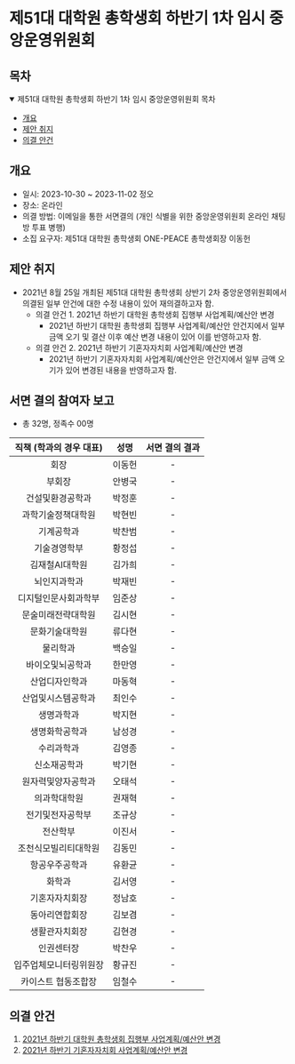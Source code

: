 제51대 대학원 총학생회 하반기 1차 임시 중앙운영위원회 
===

## 목차

<details open>
<summary>제51대 대학원 총학생회 하반기 1차 임시 중앙운영위원회 목차</summary>
  
- [개요](#개요) 
- [제안 취지](#제안-취지)
- [의결 안건](#의결-안건)
</details>

## 개요

- 일시: 2023-10-30 ~ 2023-11-02 정오
- 장소: 온라인
- 의결 방법: 이메일을 통한 서면결의 (개인 식별을 위한 중앙운영위원회 온라인 채팅방 투표 병행) 
- 소집 요구자: 제51대 대학원 총학생회 ONE-PEACE 총학생회장 이동헌

## 제안 취지

- 2021년 8월 25일 개최된 제51대 대학원 총학생회 상반기 2차 중앙운영위원회에서 의결된 일부 안건에 대한 수정 내용이 있어 재의결하고자 함. 
    - 의결 안건 1. 2021년 하반기 대학원 총학생회 집행부 사업계획/예산안 변경 
        - 2021년 하반기 대학원 총학생회 집행부 사업계획/예산안 안건지에서 일부 금액 오기 및 결산 이후 예산 변경 내용이 있어 이를 반영하고자 함. 
    - 의결 안건 2. 2021년 하반기 기혼자자치회 사업계획/예산안 변경 
        - 2021년 하반기 기혼자자치회 사업계획/예산안은 안건지에서 일부 금액 오기가 있어 변경된 내용을 반영하고자 함.


## 서면 결의 참여자 보고
- 총 32명, 정족수 00명

| 직책 (학과의 경우 대표) | 성명 | 서면 결의 결과 | 
|:---:|:---:|:---:|
| 회장 | 이동헌 | - | 
| 부회장 | 안병국 | - | 
| 건설및환경공학과 | 박정훈 | - | 
| 과학기술정책대학원 | 박현빈 | - | 
| 기계공학과 | 박찬범 | - | 
| 기술경영학부 | 황정섭 | - | 
| 김재철AI대학원 | 김가희 | - | 
| 뇌인지과학과 | 박재빈 | - | 
| 디지털인문사회과학부 | 임준상 | - | 
| 문술미래전략대학원 | 김시현 | - |
| 문화기술대학원 | 류다현 | - | 
| 물리학과 | 백승일 | - | 
| 바이오및뇌공학과 | 한만영 | - | 
| 산업디자인학과 | 마동혁 | - | 
| 산업및시스템공학과 | 최인수 | - | 
| 생명과학과 | 박지현 | - | 
| 생명화학공학과 | 남성경 | - | 
| 수리과학과 | 김영종 | - | 
| 신소재공학과 | 박기현 | - | 
| 원자력및양자공학과 | 오태석 | - | 
| 의과학대학원 | 권재혁 | - | 
| 전기및전자공학부 | 조규상 | - | 
| 전산학부 | 이진서 | - | 
| 조천식모빌리티대학원 | 김동민 | - | 
| 항공우주공학과 | 유환균 | - | 
| 화학과 | 김서영 | - | 
| 기혼자자치회장 | 정남호 | - | 
| 동아리연합회장 | 김보겸 | - | 
| 생활관자치회장 | 김현경 | - | 
| 인권센터장 | 박찬우 | - | 
| 입주업체모니터링위원장 | 황규진 | - | 
| 카이스트 협동조합장 | 임철수 | - | 

## 의결 안건

1. [2021년 하반기 대학원 총학생회 집행부 사업계획/예산안 변경](의결안건/2021년-하반기-대학원-총학생회-집행부-사업계획-예산안-변경.md) 
2. [2021년 하반기 기혼자자치회 사업계획/예산안 변경](의결안건/2021년-하반기-기혼자자치회-사업계획-예산안-변경.md) 
